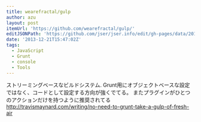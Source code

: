 ```yaml
---
title: wearefractal/gulp
author: azu
layout: post
itemUrl: 'https://github.com/wearefractal/gulp/'
editJSONPath: 'https://github.com/jser/jser.info/edit/gh-pages/data/2013/12/index.json'
date: '2013-12-21T15:47:02Z'
tags:
  - JavaScript
  - Grunt
  - console
  - Tools
---
```

ストリーミングベースなビルドシステム.
Grunt用にオブジェクトベースな設定ではなく、コードとして設定する方向が強くでてる。
またプラグインがひとつのアクションだけを持つように推奨されてる
http://travismaynard.com/writing/no-need-to-grunt-take-a-gulp-of-fresh-air
